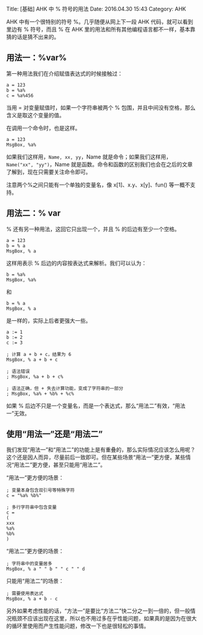Title: [基础] AHK 中 % 符号的用法
Date: 2016.04.30 15:43
Category: AHK

AHK 中有一个很特别的符号 %。几乎随便从网上下一段 AHK 代码，就可以看到里边有 % 符号，而且 % 在 AHK 里的用法和所有其他编程语言都不一样，基本靠猜的话是猜不出来的。

## 用法一：%var%

第一种用法我们在介绍赋值表达式的时候接触过：

```
a = 123
b = %a%
c = %a%456
```

当用 = 对变量赋值时，如果一个字符串被两个 % 包围，并且中间没有空格，那么含义是取这个变量的值。

在调用一个命令时，也是这样。

```
a = 123
MsgBox, %a%
```

如果我们这样用，`Name, xx, yy`，Name 就是命令；如果我们这样用，`Name("xx", "yy")`，Name 就是函数。命令和函数的区别我们也会在之后的文章了解到，现在只需要关注命令即可。

注意两个%之间只能有一个单独的变量名，像 x[1]、x.y、x[y]、fun() 等一概不支持。

## 用法二：% var

% 还有另一种用法，这回它只出现一个，并且 % 的后边有至少一个空格。

```
a = 123
b = % a
MsgBox, % a
```

这样用表示 % 后边的内容按表达式来解析。我们可以认为：

```
b = %a%
MsgBox, %a%
```

和

```
b = % a
MsgBox, % a
```

是一样的，实际上后者更强大一些。

```
a := 1
b := 2
c := 3

; 计算 a + b + c，结果为 6
MsgBox, % a + b + c

; 语法错误
; MsgBox, %a + b + c%

; 语法正确，但 + 失去计算功能，变成了字符串的一部分
; MsgBox, %a% + %b% + %c%
```

如果 % 后边不只是一个变量名，而是一个表达式，那么“用法二”有效，“用法一”无效。

## 使用“用法一”还是“用法二”

我们发现“用法一”和“用法二”的功能上是有重叠的，那么实际情况应该怎么用呢？这个还是因人而异，尽量前后一致即可。但在某些场景“用法一”更方便，某些情况“用法二”更方便，甚至只能用“用法二”。

“用法一”更方便的场景：

```
; 变量本身包含双引号等特殊字符
c = "%a% %b%"

; 多行字符串中包含变量
c =
(
xxx
%a%
%b%
)
```

“用法二”更方便的场景：

```
; 字符串中的变量居多
MsgBox, % a " " b " " c " " d
```

只能用“用法二”的场景：

```
; 需要使用表达式
MsgBox, % a + b - c
```

另外如果考虑性能的话，“方法一”是要比“方法二”快二分之一到一倍的，但一般情况瓶颈不应该出现在这里，所以也不用过多在乎性能问题，如果真的是因为在很大的循环里使用而产生性能问题，修改一下也是很轻松的事情。
